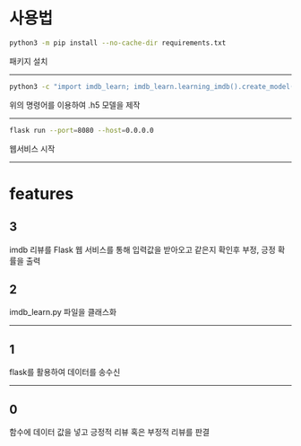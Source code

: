 # 사용법
```bash
python3 -m pip install --no-cache-dir requirements.txt
```

패키지 설치

---

```bash
python3 -c "import imdb_learn; imdb_learn.learning_imdb().create_model()"
```

위의 명령어를 이용하여 .h5 모델을 제작

---

```bash
flask run --port=8080 --host=0.0.0.0
```

웹서비스 시작

---
# features

## 3

imdb 리뷰를 Flask 웹 서비스를 통해 입력값을 받아오고 같은지 확인후 부정, 긍정 확률을 출력

## 2

imdb_learn.py 파일을 클래스화

---

## 1

flask를 활용하여 데이터를 송수신

---

## 0

함수에 데이터 값을 넣고 긍정적 리뷰 혹은 부정적 리뷰를 판결
